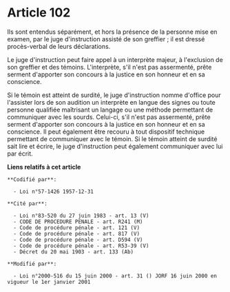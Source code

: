 # Article 102

Ils sont entendus séparément, et hors la présence de la personne mise en examen, par le juge d'instruction assisté de son
greffier ; il est dressé procès-verbal de leurs déclarations.

Le juge d'instruction peut faire appel à un interprète majeur, à l'exclusion de son greffier et des témoins. L'interprète,
s'il n'est pas assermenté, prête serment d'apporter son concours à la justice en son honneur et en sa conscience.

Si le témoin est atteint de surdité, le juge d'instruction nomme d'office pour l'assister lors de son audition un interprète
en langue des signes ou toute personne qualifiée maîtrisant un langage ou une méthode permettant de communiquer avec les
sourds. Celui-ci, s'il n'est pas assermenté, prête serment d'apporter son concours à la justice en son honneur et en sa
conscience. Il peut également être recouru à tout dispositif technique permettant de communiquer avec le témoin. Si le témoin
atteint de surdité sait lire et écrire, le juge d'instruction peut également communiquer avec lui par écrit.

**Liens relatifs à cet article**

	**Codifié par**:

	  - Loi n°57-1426 1957-12-31

	**Cité par**:

	  - Loi n°83-520 du 27 juin 1983 - art. 13 (V)
	  - CODE DE PROCEDURE PENALE - art. R241 (M)
	  - Code de procédure pénale - art. 121 (V)
	  - Code de procédure pénale - art. 817 (V)
	  - Code de procédure pénale - art. D594 (V)
	  - Code de procédure pénale - art. R53-39 (V)
	  - Décret du 20 mai 1903 - art. 133 (Ab)

	**Modifié par**:

	  - Loi n°2000-516 du 15 juin 2000 - art. 31 () JORF 16 juin 2000 en vigueur le 1er janvier 2001
